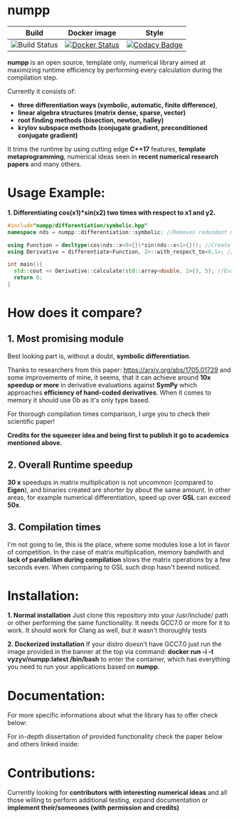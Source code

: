 numpp
========

| **Build** | **Docker image** | **Style** |
|--------------------|----------------------------|------------------|
| ![Build Status](https://travis-ci.org/vyzyv/numpp.svg?branch=master) | [![Docker Status](https://img.shields.io/badge/docker-passing-blue.svg)](https://hub.docker.com/r/vyzyv/numpp/) | [![Codacy Badge](https://api.codacy.com/project/badge/Grade/4708552f40f3405cb80ed14a455d15f4)](https://www.codacy.com/app/vyz/numpp?utm_source=github.com&utm_medium=referral&utm_content=vyzyv/numpp&utm_campaign=badger) | 

**numpp** is an open source, template only, numerical library aimed at maximizing runtime efficiency 
by performing every calculation during the compilation step.

Currently it consists of: 
  - **three differentiation ways (symbolic, automatic, finite difference)**, 
  - **linear algebra structures (matrix dense, sparse, vector)**
  - **root finding methods (bisection, newton, halley)**
  - **krylov subspace methods (conjugate gradient, preconditioned conjugate gradient)**

It trims the runtime by using cutting edge **C++17** features, **template metaprogramming**,
numerical ideas seen in **recent numerical research papers** and many others.

Usage Example:
==============

**1. Differentiating cos(x1)\*sin(x2) two times with respect to x1 and y2.**

```cpp
#include"numpp/differentiation/symbolic.hpp"
namespace nds = numpp::differentiation::symbolic; //Removes redundant namespace

using Function = decltype(cos(nds::x<0>{})*sin(nds::x<1>{})); //Create function type
using Derivative = differentiate<Function, 2>::with_respect_to<0,1>; //Differentiate type

int main(){
  std::cout << Derivative::calculate(std::array<double, 2>{3, 5}; //Evaluate derivative at point x1 = 3, x2 = 5
  return 0;
}
```

How does it compare?
====================

## 1. Most promising module

  Best looking part is, without a doubt, **symbolic differentiation**.

  Thanks to researchers from this paper: https://arxiv.org/abs/1705.01729 and some improvements of mine,
  it seems, that it can achieve around **10x speedup or more** in derivative evaluations against **SymPy**
  which approaches **efficiency of hand-coded derivatives**.
  When it comes to memory it should use 0b as it's only type based.

  For thorough compilation times comparison, I urge you to check their scientific paper!
  
  **Credits for the squeezer idea and being first to publish it go to academics mentioned above.**

## 2. Overall Runtime speedup

  **30 x** speedups in matrix multiplication is not uncommon (compared to **Eigen**), 
  and binaries created are shorter by about the same amount. 
  In other areas, for example numerical differentiation, speed up over **GSL** can exceed **50x**.

## 3. Compilation times

  I'm not going to lie, this is the place, where some modules lose a lot in favor of competition. 
  In the case of matrix multiplication, memory bandwith and **lack of parallelism during compilation**
  slows the matrix operations by a few seconds even. When comparing to GSL such drop hasn't beend noticed.

Installation:
=============

**1. Normal installation**
  Just clone this repository into your /usr/include/ path or other performing the same functionality. 
  It needs GCC7.0 or more for it to work. It should work for Clang as well, but it wasn't thoroughly tests
 
**2. Dockerized installation**
  If your distro doesn't have GCC7.0 just run the image provided in the banner at the top via command:
  **docker run -i -t vyzyv/numpp:latest /bin/bash** to enter the container, which has everything you need to
  run your applications based on **numpp**.

Documentation:
==============

For more specific informations about what the library has to offer check below:
<link to gh-pages>

For in-depth dissertation of provided functionality check the paper below and others linked inside:
<link to dissertation>

Contributions:
==============

Currently looking for **contributors with interesting numerical ideas** and all those 
willing to perform additional testing, expand documentation or **implement their/someones (with permission and credits)**
